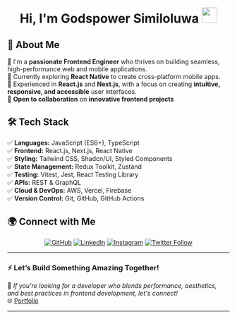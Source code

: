 <h1 align="center">Hi, I'm Godspower Similoluwa <img src="https://media.giphy.com/media/hvRJCLFzcasrR4ia7z/giphy.gif" width="35"></h1>
<!-- <img src="https://camo.githubusercontent.com/62da68eb62b1e5f175f7d1f0191dd89a653d7908feb22d37d4a0ab07365d6791/68747470733a2f2f6d656469612e67697068792e636f6d2f6d656469612f4d3967624264396e6244724f5475314d71782f67697068792e676966"> -->

## 🧕 About Me    
🔹 I'm a **passionate Frontend Engineer** who thrives on building seamless, high-performance web and mobile applications.  
🔹 Currently exploring **React Native** to create cross-platform mobile apps.<br/>
🔹 Experienced in **React.js** and **Next.js**, with a focus on creating **intuitive, responsive, and accessible** user interfaces.  
🔹 **Open to collaboration** on **innovative frontend projects** <br />
<!--  Currently exploring **React Native** to create cross-platform mobile apps. Recently, I developed an eCommerce app, [Ratokunbo](https://play.google.com/store/apps/details?id=com.ratokunbo.mobile&pli=1). -->




## 🛠 Tech Stack  
✅ **Languages:** JavaScript (ES6+), TypeScript  
✅ **Frontend:** React.js, Next.js, React Native  
✅ **Styling:** Tailwind CSS, Shadcn/UI, Styled Components  
✅ **State Management:** Redux Toolkit, Zustand  
✅ **Testing:** Vitest, Jest, React Testing Library  
✅ **APIs:** REST & GraphQL  
✅ **Cloud & DevOps:** AWS, Vercel, Firebase  
✅ **Version Control:** Git, GitHub, GitHub Actions  



<!-- ## 📌 Featured Projects  
🔹 **[🚀 CarePulse](https://github.com/oluwabukola2610/carepulse)** – A telemedicine platform with secure authentication & role-based access  
🔹 **[📊 Dashboard Analytics](https://github.com/oluwabukola2610/dashboard-analytics)** – A data visualization dashboard with charts, filters, and API integration  
🔹 **[🛒 E-Commerce Store](https://github.com/oluwabukola2610/medusa-ecommerce)** – A modern online store built with Medusa.js, featuring a seamless checkout experience and secure authentication.Ï  
🔹 **[📱 React Native Ride App](https://github.com/oluwabukola2610/ryde-app)** – A cross-platform ride-hailing app built with **React Native**, featuring **Redux Toolkit** for state management and smooth animations. -->



## 🌍 Connect with Me  
<p align="center">
	<a href="https://github.com/gpsimi"><img src="https://img.shields.io/badge/GitHub-%23121011.svg?style=plastic&logo=GitHub&logoColor=white" alt="GitHub"/></a>
	<a href="https://www.linkedin.com/in/godspower-similoluwa-6342b8107/"><img src="https://img.shields.io/badge/LinkedIn-%230A66C2.svg?style=plastic&logo=linkedin&logoColor=white" alt="LinkedIn"/></a>
	<a href="https://www.instagram.com/gp_simi/"><img src="https://img.shields.io/badge/Instagram-%23E4405F.svg?plastic&logo=Instagram&logoColor=white" alt="Instagram"/></a>
	<a href="https://twitter.com/gp_simi"><img alt="Twitter Follow" src="https://img.shields.io/badge/Twitter-%231DA1F2.svg?style=plastic&logo=Twitter&logoColor=white"></a>
</p>

---

### ⚡ **Let’s Build Something Amazing Together!**  

🚀 *If you're looking for a developer who blends performance, aesthetics, and best practices in frontend development, let's connect!*  
🌐 [Portfolio](https://gpsimi.vercel.app/)  

---
